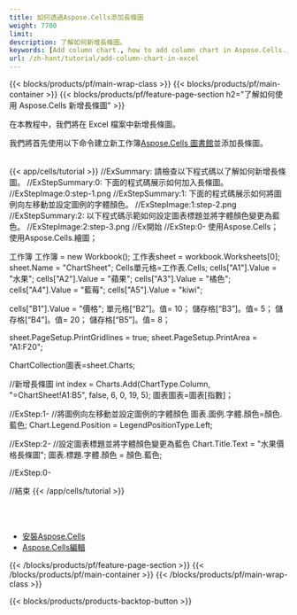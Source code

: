 ```yaml
---
title: 如何透過Aspose.Cells添加長條圖
weight: 7700
limit:
description: 了解如何新增長條圖。
keywords: [Add column chart., how to add column chart in Aspose.Cells., how to add column chart using Aspose.Cells]
url: /zh-hant/tutorial/add-column-chart-in-excel
---
```

{{< blocks/products/pf/main-wrap-class >}}
{{< blocks/products/pf/main-container >}}
{{< blocks/products/pf/feature-page-section h2="了解如何使用 Aspose.Cells 新增長條圖" >}}

<p>
在本教程中，我們將在 Excel 檔案中新增長條圖。
</p>

<p>
我們將首先使用以下命令建立新工作簿<a href="https://www.nuget.org/packages/Aspose.Cells">Aspose.Cells 圖書館</a>並添加長條圖。
</p>

<br />
{{< app/cells/tutorial >}}
//ExSummary: 請檢查以下程式碼以了解如何新增長條圖。
//ExStepSummary:0: 下面的程式碼展示如何加入長條圖。
//ExStepImage:0:step-1.png
//ExStepSummary:1: 下面的程式碼展示如何將圖例向左移動並設定圖例的字體顏色。
//ExStepImage:1:step-2.png
//ExStepSummary:2: 以下程式碼示範如何設定圖表標題並將字體顏色變更為藍色。
//ExStepImage:2:step-3.png
//Ex開始
//ExStep:0-
使用Aspose.Cells；
使用Aspose.Cells.繪圖；

工作簿 工作簿 = new Workbook();
工作表sheet = workbook.Worksheets[0];
sheet.Name = "ChartSheet";
Cells單元格=工作表.Cells;
cells["A1"].Value = "水果";
cells["A2"].Value = "蘋果";
cells["A3"].Value = "橘色";
cells["A4"].Value = "藍莓";
cells["A5"].Value = "kiwi";

cells["B1"].Value = "價格";
單元格[“B2”]。值= 10；
儲存格[“B3”]。值= 5；
儲存格[“B4”]。值= 20；
儲存格[“B5”]。值= 8；

sheet.PageSetup.PrintGridlines = true;
sheet.PageSetup.PrintArea = "A1:F20";

ChartCollection圖表=sheet.Charts;

//新增長條圖
int index = Charts.Add(ChartType.Column, "=ChartSheet!A1:B5", false, 6, 0, 19, 5);
圖表圖表=圖表[指數]；

//ExStep:1-
//將圖例向左移動並設定圖例的字體顏色
圖表.圖例.字體.顏色=顏色.藍色;
Chart.Legend.Position = LegendPositionType.Left;

//ExStep:2-
//設定圖表標題並將字體顏色變更為藍色
Chart.Title.Text = "水果價格長條圖";
圖表.標題.字體.顏色 = 顏色.藍色;

//ExStep:0-

//結束
{{< /app/cells/tutorial >}}
<br />

<br />
<br />
<div class="code-sample">
    <ul class="link-list">
        <li class="link-item"><a href="https://docs.aspose.com/cells/net/installation/">安裝Aspose.Cells</a></li>
        <li class="link-item"><a href="https://products.aspose.app/cells/editor/">Aspose.Cells編輯</a></li>
    </ul>
</div>

{{< /blocks/products/pf/feature-page-section >}}
{{< /blocks/products/pf/main-container >}}
{{< /blocks/products/pf/main-wrap-class >}}

{{< blocks/products/products-backtop-button >}}